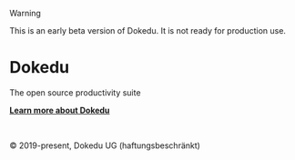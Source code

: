 > [!WARNING]
> This is an early beta version of Dokedu. It is not ready for production use.

# Dokedu

The open source productivity suite

**[Learn more about Dokedu](https://dokedu.org)**

<br />

© 2019-present, Dokedu UG (haftungsbeschränkt)

